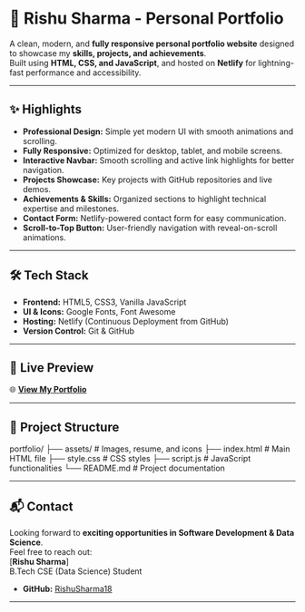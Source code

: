 # 🚀 Rishu Sharma - Personal Portfolio  

A clean, modern, and **fully responsive personal portfolio website** designed to showcase my **skills, projects, and achievements**.  
Built using **HTML, CSS, and JavaScript**, and hosted on **Netlify** for lightning-fast performance and accessibility.  

---

## ✨ Highlights  
- **Professional Design:** Simple yet modern UI with smooth animations and scrolling.  
- **Fully Responsive:** Optimized for desktop, tablet, and mobile screens.  
- **Interactive Navbar:** Smooth scrolling and active link highlights for better navigation.  
- **Projects Showcase:** Key projects with GitHub repositories and live demos.  
- **Achievements & Skills:** Organized sections to highlight technical expertise and milestones.  
- **Contact Form:** Netlify-powered contact form for easy communication.  
- **Scroll-to-Top Button:** User-friendly navigation with reveal-on-scroll animations.  

---

## 🛠 Tech Stack  
- **Frontend:** HTML5, CSS3, Vanilla JavaScript  
- **UI & Icons:** Google Fonts, Font Awesome  
- **Hosting:** Netlify (Continuous Deployment from GitHub)  
- **Version Control:** Git & GitHub  

---

## 📌 Live Preview  
🌐 **[View My Portfolio](https://rishusharma-portfolio.netlify.app/)**  

---

## 📂 Project Structure  
portfolio/
├── assets/          # Images, resume, and icons
├── index.html       # Main HTML file
├── style.css        # CSS styles
├── script.js        # JavaScript functionalities
└── README.md        # Project documentation


---

## 📬 Contact
Looking forward to **exciting opportunities in Software Development & Data Science**.  
Feel free to reach out:  
[**Rishu Sharma**]  
B.Tech CSE (Data Science) Student
- **GitHub:** [RishuSharma18](https://github.com/RishuSharma18)

---


